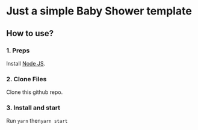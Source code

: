 # Just a simple Baby Shower template

## How to use?

### 1. Preps

Install <a href="https://nodejs.org/">Node JS</a>.

### 2. Clone Files

Clone this github repo.

### 3. Install and start

Run `yarn` then`yarn start`
